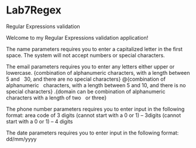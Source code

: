 # Lab7Regex
Regular Expressions validation

Welcome to my Regular Expressions validation application!

The name parameters requires you to enter a capitalized letter in the first space. 
The system will not accept numbers or special characters.

The email parameters requires you to enter any letters either upper or lowercase. 
{combination   of   alphanumeric   characters,   with   a   length   between   5   and   30,   and   there   are   no   special   characters}
@{combination   of   alphanumeric   characters,   with   a   length   between   5   and   10,   and   there   is   no   special   characters}
.{domain   can   be   combination   of   alphanumeric   characters   with   a   length   of   two   or   three}

The phone number parameters requires you to enter input in the following format:
area   code   of   3   digits (cannot start with a 0 or 1)   –   3digits  (cannot start with a 0 or 1)  –   4   digits

The date parameters requires you to enter input in the following format:
dd/mm/yyyy

